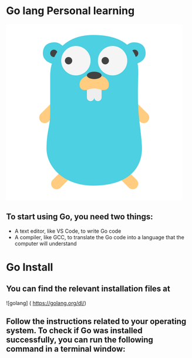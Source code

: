 # Go lang Personal learning

![Icon Go lang](icons8-golang.svg)

## To start using Go, you need two things:

* A text editor, like VS Code, to write Go code
* A compiler, like GCC, to translate the Go code into a language that the computer will understand

# Go Install

## You can find the relevant installation files at 
![golang] ( https://golang.org/dl/)

## Follow the instructions related to your operating system. To check if Go was installed successfully, you can run the following command in a terminal window:

